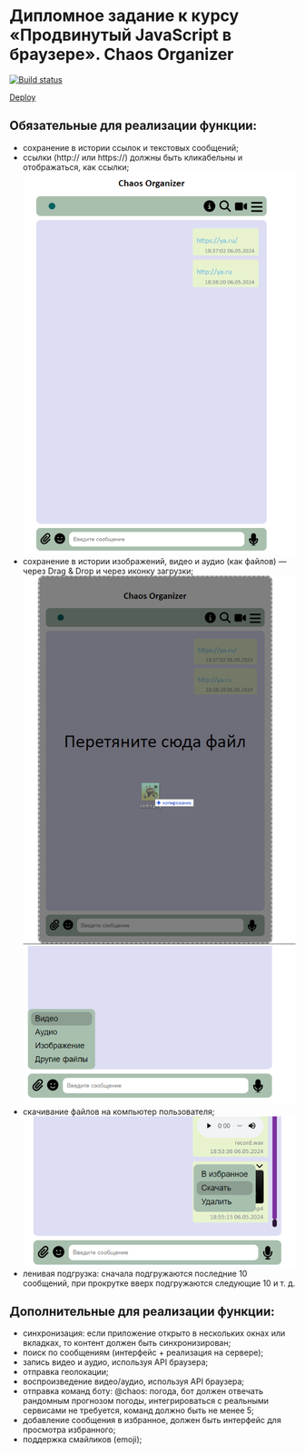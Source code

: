 # Дипломное задание к курсу «Продвинутый JavaScript в браузере». Chaos Organizer

[![Build status](https://ci.appveyor.com/api/projects/status/xbbocknpwi2j5ob0/branch/main?svg=true)](https://ci.appveyor.com/project/aleksandr2639/diplom-chaos-organizer-front/branch/main)

[Deploy](https://aleksandr2639.github.io/diplom_Chaos-Organizer.front/)

## Обязательные для реализации функции:
- сохранение в истории ссылок и текстовых сообщений;
- ссылки (http:// или https://) должны быть кликабельны и отображаться, как ссылки;
![Ссылки](https://github.com/aleksandr2639/diplom_Chaos-Organizer.front/blob/main/src/img/ссылки.png)
- сохранение в истории изображений, видео и аудио (как файлов) — через Drag & Drop и через иконку загрузки;
![Перетаскивание](https://github.com/aleksandr2639/diplom_Chaos-Organizer.front/blob/main/src/img/перетаскивание.png)
![Скрепка](https://github.com/aleksandr2639/diplom_Chaos-Organizer.front/blob/main/src/img/скрепка.png)
- скачивание файлов на компьютер пользователя;
![Скачивание](https://github.com/aleksandr2639/diplom_Chaos-Organizer.front/blob/main/src/img/скачать.png)
- ленивая подгрузка: сначала подгружаются последние 10 сообщений, при прокрутке вверх подгружаются следующие 10 и т. д.

## Дополнительные для реализации функции:

- синхронизация: если приложение открыто в нескольких окнах или вкладках, то контент должен быть синхронизирован;
- поиск по сообщениям (интерфейс + реализация на сервере);
- запись видео и аудио, используя API браузера;
- отправка геолокации;
- воспроизведение видео/аудио, используя API браузера;
- отправка команд боту: @chaos: погода, бот должен отвечать рандомным прогнозом погоды, интегрироваться с реальными сервисами не требуется, команд должно быть не менее 5;
- добавление сообщения в избранное, должен быть интерфейс для просмотра избранного;
- поддержка смайликов (emoji);
